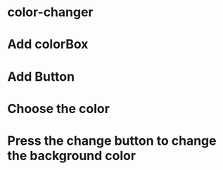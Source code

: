 # color-changer
# Add colorBox
# Add Button
# Choose the color
# Press the change button to change the background color
